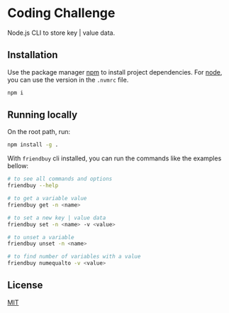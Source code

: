 # Coding Challenge

Node.js CLI to store key | value data.

## Installation

Use the package manager [npm](https://www.npmjs.com/) to install project dependencies. For [node](https://nodejs.org/en/), you can use the version in the `.nvmrc` file.

```bash
npm i
```

## Running locally

On the root path, run:

```bash
npm install -g .
```

With `friendbuy` cli installed, you can run the commands like the examples bellow:

```bash
# to see all commands and options
friendbuy --help

# to get a variable value
friendbuy get -n <name>

# to set a new key | value data
friendbuy set -n <name> -v <value>

# to unset a variable
friendbuy unset -n <name>

# to find number of variables with a value
friendbuy numequalto -v <value>
```

## License

[MIT](https://choosealicense.com/licenses/mit/)
